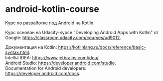 # android-kotlin-course

Курс по разработке под Android на Kotlin.

Курс основан на Udacity-курсе "Developing Android Apps with Kotlin" от Google: https://classroom.udacity.com/courses/ud9012.

Документация на Kotlin: https://kotlinlang.ru/docs/reference/basic-syntax.html.  
IntelliJ IDEA: https://www.jetbrains.com/idea/.  
Android Studio: https://developer.android.com/studio.  
Documentation for Android developers: https://developer.android.com/docs.

